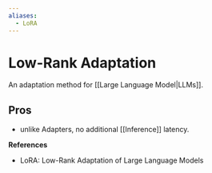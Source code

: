 ```yaml
---
aliases:
  - LoRA
---
```

# Low-Rank Adaptation

An adaptation method for [[Large Language Model|LLMs]].

## Pros 

- unlike Adapters, no additional [[Inference]] latency.


**References**
- LoRA: Low-Rank Adaptation of Large Language Models
